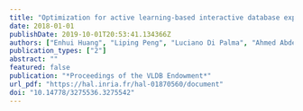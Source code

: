 ```yaml
---
title: "Optimization for active learning-based interactive database exploration"
date: 2018-01-01
publishDate: 2019-10-01T20:53:41.134366Z
authors: ["Enhui Huang", "Liping Peng", "Luciano Di Palma", "Ahmed Abdelkafi", "Anna Liu", "Yanlei Diao"]
publication_types: ["2"]
abstract: ""
featured: false
publication: "*Proceedings of the VLDB Endowment*"
url_pdf: "https://hal.inria.fr/hal-01870560/document"
doi: "10.14778/3275536.3275542"
---
```


